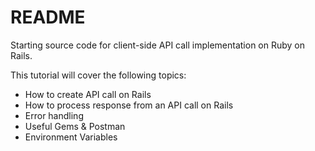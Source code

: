 # README

Starting source code for client-side API call implementation on Ruby on Rails.

This tutorial will cover the following topics:
* How to create API call on Rails
* How to process response from an API call on Rails
* Error handling
* Useful Gems & Postman 
* Environment Variables
